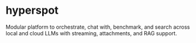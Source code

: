 # hyperspot
Modular platform to orchestrate, chat with, benchmark, and search across local and cloud LLMs with streaming, attachments, and RAG support.
